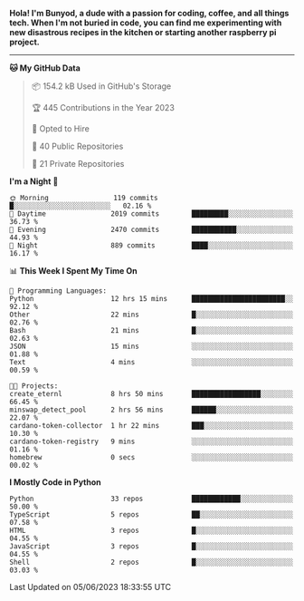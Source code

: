 <p>
<b>Hola! I'm Bunyod, a dude with a passion for coding, coffee, and all things tech. When I'm not buried in code, you can find me experimenting with new disastrous recipes in the kitchen or starting another raspberry pi project.</b>
</p>

---

<!--START_SECTION:waka-->
**🐱 My GitHub Data** 

> 📦 154.2 kB Used in GitHub's Storage 
 > 
> 🏆 445 Contributions in the Year 2023
 > 
> 💼 Opted to Hire
 > 
> 📜 40 Public Repositories 
 > 
> 🔑 21 Private Repositories 
 > 
**I'm a Night 🦉** 

```text
🌞 Morning                119 commits         █░░░░░░░░░░░░░░░░░░░░░░░░   02.16 % 
🌆 Daytime                2019 commits        █████████░░░░░░░░░░░░░░░░   36.73 % 
🌃 Evening                2470 commits        ███████████░░░░░░░░░░░░░░   44.93 % 
🌙 Night                  889 commits         ████░░░░░░░░░░░░░░░░░░░░░   16.17 % 
```


📊 **This Week I Spent My Time On** 

```text
💬 Programming Languages: 
Python                   12 hrs 15 mins      ███████████████████████░░   92.12 % 
Other                    22 mins             █░░░░░░░░░░░░░░░░░░░░░░░░   02.76 % 
Bash                     21 mins             █░░░░░░░░░░░░░░░░░░░░░░░░   02.63 % 
JSON                     15 mins             ░░░░░░░░░░░░░░░░░░░░░░░░░   01.88 % 
Text                     4 mins              ░░░░░░░░░░░░░░░░░░░░░░░░░   00.59 % 

🐱‍💻 Projects: 
create_eternl            8 hrs 50 mins       █████████████████░░░░░░░░   66.45 % 
minswap_detect_pool      2 hrs 56 mins       ██████░░░░░░░░░░░░░░░░░░░   22.07 % 
cardano-token-collector  1 hr 22 mins        ███░░░░░░░░░░░░░░░░░░░░░░   10.30 % 
cardano-token-registry   9 mins              ░░░░░░░░░░░░░░░░░░░░░░░░░   01.16 % 
homebrew                 0 secs              ░░░░░░░░░░░░░░░░░░░░░░░░░   00.02 % 
```

**I Mostly Code in Python** 

```text
Python                   33 repos            ████████████░░░░░░░░░░░░░   50.00 % 
TypeScript               5 repos             ██░░░░░░░░░░░░░░░░░░░░░░░   07.58 % 
HTML                     3 repos             █░░░░░░░░░░░░░░░░░░░░░░░░   04.55 % 
JavaScript               3 repos             █░░░░░░░░░░░░░░░░░░░░░░░░   04.55 % 
Shell                    2 repos             █░░░░░░░░░░░░░░░░░░░░░░░░   03.03 % 
```




 Last Updated on 05/06/2023 18:33:55 UTC
<!--END_SECTION:waka-->
